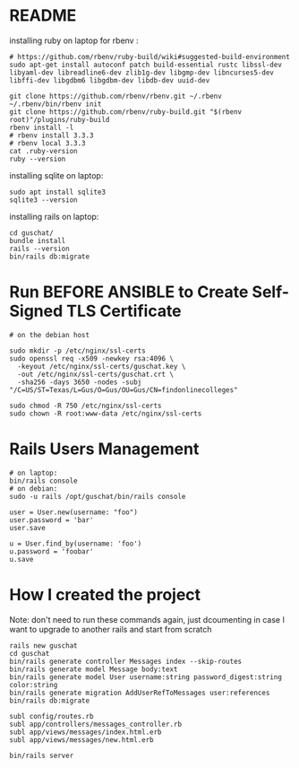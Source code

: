 # README

installing ruby on laptop for rbenv :
```
# https://github.com/rbenv/ruby-build/wiki#suggested-build-environment
sudo apt-get install autoconf patch build-essential rustc libssl-dev libyaml-dev libreadline6-dev zlib1g-dev libgmp-dev libncurses5-dev libffi-dev libgdbm6 libgdbm-dev libdb-dev uuid-dev

git clone https://github.com/rbenv/rbenv.git ~/.rbenv
~/.rbenv/bin/rbenv init
git clone https://github.com/rbenv/ruby-build.git "$(rbenv root)"/plugins/ruby-build
rbenv install -l
# rbenv install 3.3.3
# rbenv local 3.3.3
cat .ruby-version
ruby --version
```

installing sqlite on laptop:
```
sudo apt install sqlite3
sqlite3 --version
```

installing rails on laptop:
```
cd guschat/
bundle install
rails --version
bin/rails db:migrate
```

# Run BEFORE ANSIBLE to Create Self-Signed TLS Certificate
```
# on the debian host

sudo mkdir -p /etc/nginx/ssl-certs
sudo openssl req -x509 -newkey rsa:4096 \
  -keyout /etc/nginx/ssl-certs/guschat.key \
  -out /etc/nginx/ssl-certs/guschat.crt \
  -sha256 -days 3650 -nodes -subj "/C=US/ST=Texas/L=Gus/O=Gus/OU=Gus/CN=findonlinecolleges"

sudo chmod -R 750 /etc/nginx/ssl-certs
sudo chown -R root:www-data /etc/nginx/ssl-certs

```

# Rails Users Management

```
# on laptop:
bin/rails console
# on debian:
sudo -u rails /opt/guschat/bin/rails console

user = User.new(username: "foo")
user.password = 'bar'
user.save

u = User.find_by(username: 'foo')
u.password = 'foobar'
u.save
```

# How I created the project
Note: don't need to run these commands again, just dcoumenting in case I want to upgrade to another rails and start from scratch
```
rails new guschat
cd guschat
bin/rails generate controller Messages index --skip-routes
bin/rails generate model Message body:text
bin/rails generate model User username:string password_digest:string color:string
bin/rails generate migration AddUserRefToMessages user:references
bin/rails db:migrate

subl config/routes.rb
subl app/controllers/messages_controller.rb
subl app/views/messages/index.html.erb
subl app/views/messages/new.html.erb

bin/rails server

```
